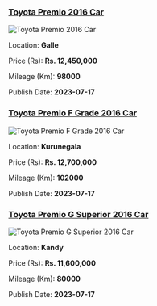 
<!-- 012a8ca744d13b57c0f451b41fb6c872 -->

### [Toyota Premio 2016 Car](https://riyasewana.com/buy/toyota-premio-sale-galle-6644879)

![Toyota Premio 2016 Car](https://riyasewana.com/thumb/thumbtoyota-premio-2016-1718181112791.jpg)

Location: **Galle**

Price (Rs): **Rs. 12,450,000**

Mileage (Km): **98000**

Publish Date: **2023-07-17**


<!-- 10fe8f094a25ae8783c54266ccaad6da -->

### [Toyota Premio F Grade 2016 Car](https://riyasewana.com/buy/toyota-premio-f-sale-kurunegala-6644876)

![Toyota Premio F Grade 2016 Car](https://riyasewana.com/thumb/thumbtoyota-premio-f-2016-1718171712931.jpg)

Location: **Kurunegala**

Price (Rs): **Rs. 12,700,000**

Mileage (Km): **102000**

Publish Date: **2023-07-17**


<!-- a171601acffcf0a0a18fead0a2ef6bf9 -->

### [Toyota Premio G Superior 2016 Car](https://riyasewana.com/buy/toyota-premio-g-sale-kandy-6644838)

![Toyota Premio G Superior 2016 Car](https://riyasewana.com/thumb/thumbtoyota-premio-g-2016-1718064312311.jpg)

Location: **Kandy**

Price (Rs): **Rs. 11,600,000**

Mileage (Km): **80000**

Publish Date: **2023-07-17**

